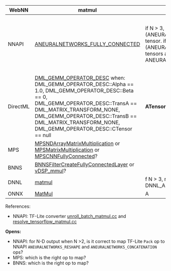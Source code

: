 | WebNN | matmul | a | b | output |
|----|-----|-----|----|-----| 
| NNAPI | [ANEURALNETWORKS_FULLY_CONNECTED](https://developer.android.com/ndk/reference/group/neural-networks#group___neural_networks_1ggaabbe492c60331b13038e39d4207940e0aaada7a3dbaf4676aba560c933ff610c5) | if N > 3, reshape (ANEURALNETWORKS_RESHAPE) to 3-D tensor. if N == 3, slice (ANEURALNETWORKS_RESHAPE) to 2-D tensors along axis 0. Use inputs[0] of ANEURALNETWORKS_FULLY_CONNECTED | if N > 3, reshape (ANEURALNETWORKS_RESHAPE) to 3-D tensor. if N == 3, slice (ANEURALNETWORKS_RESHAPE) to 2-D tensors along left axis. Transpose the tensor (ANEURALNETWORKS_TRANSPOSE). Use inputs[1] of ANEURALNETWORKS_FULLY_CONNECTED | As ANEURALNETWORKS_FULLY_CONNECTED output is 2-D, need to reshape (ANEURALNETWORKS_RESHAPE) to 3-D tensors, concat (ANEURALNETWORKS_CONCATENATION) along axis 9 and reshape (ANEURALNETWORKS_RESHAPE) to N-D. |
| DirectML | [DML_GEMM_OPERATOR_DESC](https://docs.microsoft.com/en-us/windows/win32/api/directml/ns-directml-dml_gemm_operator_desc) when: DML_GEMM_OPERATOR_DESC::Alpha == 1.0, DML_GEMM_OPERATOR_DESC::Beta == 0, DML_GEMM_OPERATOR_DESC::TransA == DML_MATRIX_TRANSFORM_NONE, DML_GEMM_OPERATOR_DESC::TransB == DML_MATRIX_TRANSFORM_NONE, DML_GEMM_OPERATOR_DESC::CTensor == null | **ATensor** of DML_GEMM_OPERATOR_DESC | **BTensor** of DML_GEMM_OPERATOR_DESC | **OutputTensor** of DML_GEMM_OPERATOR_DESC |
| MPS | [MPSNDArrayMatrixMultiplication](https://developer.apple.com/documentation/metalperformanceshaders/mpsndarraymatrixmultiplication?language=objc) or [MPSMatrixMultiplication](https://developer.apple.com/documentation/metalperformanceshaders/mpsmatrixmultiplication?language=objc) or [MPSCNNFullyConnected](https://developer.apple.com/documentation/metalperformanceshaders/mpscnnfullyconnected?language=objc)? | | |
| BNNS | [BNNSFilterCreateFullyConnectedLayer](https://developer.apple.com/documentation/accelerate/1642286-bnnsfiltercreatefullyconnectedla?language=objc) or [vDSP_mmul](https://developer.apple.com/documentation/accelerate/1449984-vdsp_mmul?language=objc)? | | |
| DNNL | [matmul](https://uxlfoundation.github.io/oneDNN/group_dnnl_api_matmul.html) | f N > 3, reorder to 3-D tensor. Use DNNL_ARG_SRC of matmul primitive. | If N > 3, reorder to 3-D tensor. Use DNNL_ARG_WEIGHTS of matmul primitive. | Use DNNL_ARG_DST of matmul primitive. If N > 3, need to reorder to N-D. |
| ONNX | [MatMul](https://github.com/onnx/onnx/blob/master/docs/Operators.md#MatMul) | A | B | Y | 

References:
  * NNAPI: TF-Lite converter [unroll_batch_matmul.cc](https://github.com/tensorflow/tensorflow/blob/master/tensorflow/lite/toco/graph_transformations/unroll_batch_matmul.cc) and [resolve_tensorflow_matmul.cc](https://github.com/tensorflow/tensorflow/blob/master/tensorflow/lite/toco/graph_transformations/resolve_tensorflow_matmul.cc)

**Opens:**
 * NNAPI: for N-D output when N >2, is it correct to map TF-Lite `Pack` op to NNAPI `ANEURALNETWORKS_RESHAPE` and `ANEURALNETWORKS_CONCATENATION` ops?
 * MPS: which is the right op to map? 
 * BNNS: which is the right op to map?
